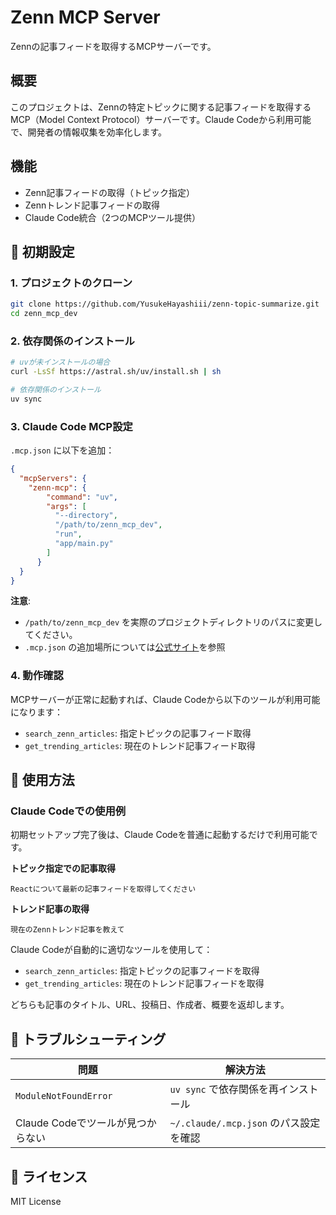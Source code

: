 # Zenn MCP Server

Zennの記事フィードを取得するMCPサーバーです。

## 概要

このプロジェクトは、Zennの特定トピックに関する記事フィードを取得するMCP（Model Context Protocol）サーバーです。Claude Codeから利用可能で、開発者の情報収集を効率化します。

## 機能

- Zenn記事フィードの取得（トピック指定）
- Zennトレンド記事フィードの取得
- Claude Code統合（2つのMCPツール提供）

## 🚀 初期設定

### 1. プロジェクトのクローン

```bash
git clone https://github.com/YusukeHayashiii/zenn-topic-summarize.git
cd zenn_mcp_dev
```

### 2. 依存関係のインストール

```bash
# uvが未インストールの場合
curl -LsSf https://astral.sh/uv/install.sh | sh

# 依存関係のインストール
uv sync
```

### 3. Claude Code MCP設定

`.mcp.json` に以下を追加：

```json
{
  "mcpServers": {
    "zenn-mcp": {
        "command": "uv",
        "args": [
          "--directory",
          "/path/to/zenn_mcp_dev",
          "run",
          "app/main.py"
        ]
      }
  }
}
```

**注意**: 

-  `/path/to/zenn_mcp_dev` を実際のプロジェクトディレクトリのパスに変更してください。
-  `.mcp.json` の追加場所については[公式サイト](https://docs.anthropic.com/ja/docs/claude-code/settings#%E8%A8%AD%E5%AE%9A%E3%83%95%E3%82%A1%E3%82%A4%E3%83%AB)を参照

### 4. 動作確認

MCPサーバーが正常に起動すれば、Claude Codeから以下のツールが利用可能になります：
- `search_zenn_articles`: 指定トピックの記事フィード取得
- `get_trending_articles`: 現在のトレンド記事フィード取得

## 🎯 使用方法

### Claude Codeでの使用例

初期セットアップ完了後は、Claude Codeを普通に起動するだけで利用可能です。

**トピック指定での記事取得**
```
Reactについて最新の記事フィードを取得してください
```

**トレンド記事の取得**
```
現在のZennトレンド記事を教えて
```

Claude Codeが自動的に適切なツールを使用して：
- `search_zenn_articles`: 指定トピックの記事フィードを取得
- `get_trending_articles`: 現在のトレンド記事フィードを取得

どちらも記事のタイトル、URL、投稿日、作成者、概要を返却します。


## 🔧 トラブルシューティング

| 問題 | 解決方法 |
|------|----------|
| `ModuleNotFoundError` | `uv sync` で依存関係を再インストール |
| Claude Codeでツールが見つからない | `~/.claude/.mcp.json` のパス設定を確認 |

## 📄 ライセンス

MIT License
